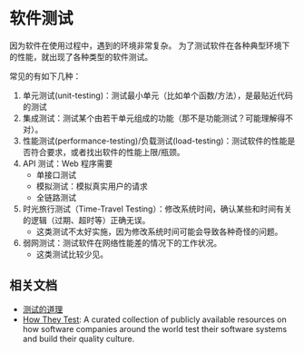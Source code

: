 # 软件测试

因为软件在使用过程中，遇到的环境非常复杂。
为了测试软件在各种典型环境下的性能，就出现了各种类型的软件测试。

常见的有如下几种：

1. 单元测试(unit-testing)：测试最小单元（比如单个函数/方法），是最贴近代码的测试
1. 集成测试：测试某个由若干单元组成的功能（那不是功能测试？可能理解得不对）。
1. 性能测试(performance-testing)/负载测试(load-testing)：测试软件的性能是否符合要求，或者找出软件的性能上限/瓶颈。
1. API 测试：Web 程序需要
    - 单接口测试
    - 模拟测试：模拟真实用户的请求
    - 全链路测试
1. 时光旅行测试（Time-Travel Testing）：修改系统时间，确认某些和时间有关的逻辑（过期、超时等）正确无误。
    - 这类测试不太好实施，因为修改系统时间可能会导致各种奇怪的问题。
2. 弱网测试：测试软件在网络性能差的情况下的工作状况。
    - 这类测试比较少见。


## 相关文档

- [测试的道理](http://www.yinwang.org/blog-cn/2016/09/14/tests)
- [How They Test](https://github.com/abhivaikar/howtheytest): A curated collection of publicly available resources on how software companies around the world test their software systems and build their quality culture.